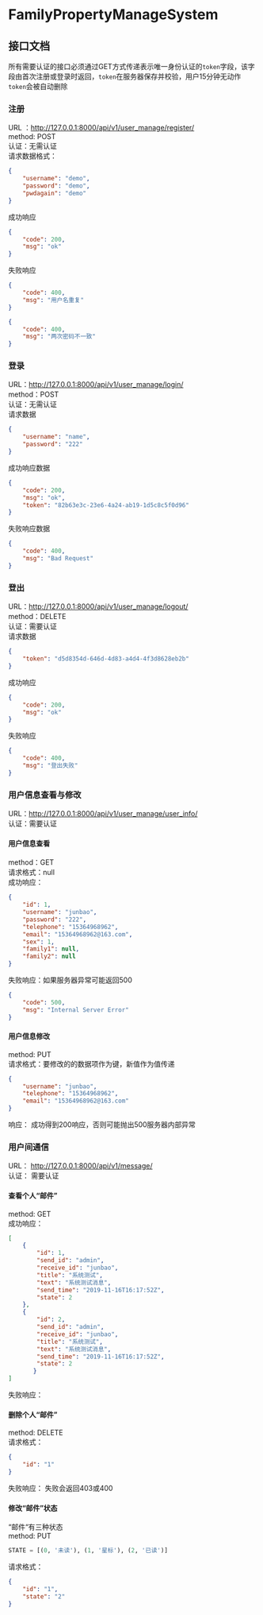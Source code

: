 # FamilyPropertyManageSystem

## 接口文档

所有需要认证的接口必须通过GET方式传递表示唯一身份认证的`token`字段，该字段由首次注册或登录时返回，`token`在服务器保存并校验，用户15分钟无动作
`token`会被自动删除

### 注册

URL ：http://127.0.0.1:8000/api/v1/user_manage/register/  
method: POST  
认证：无需认证  
请求数据格式：  

```json
{
	"username": "demo",
	"password": "demo",
	"pwdagain": "demo"
}
```

成功响应  

```json
{
	"code": 200,
	"msg": "ok"
}
```

失败响应  

```json
{
	"code": 400,
	"msg": "用户名重复"
}
```
```json
{
	"code": 400,
	"msg": "两次密码不一致"
}
```

### 登录

URL：http://127.0.0.1:8000/api/v1/user_manage/login/  
method：POST  
认证：无需认证  
请求数据  

```json
{
	"username": "name",
	"password": "222"
}
```

成功响应数据  

```json
{
	"code": 200,
	"msg": "ok",
	"token": "82b63e3c-23e6-4a24-ab19-1d5c8c5f0d96"
}
```

失败响应数据  

```json
{
	"code": 400,
	"msg": "Bad Request"
}
```

### 登出

URL：http://127.0.0.1:8000/api/v1/user_manage/logout/  
method：DELETE  
认证：需要认证  
请求数据  

```json
{
	"token": "d5d8354d-646d-4d83-a4d4-4f3d8628eb2b"
}
```

成功响应

```json
{
	"code": 200,
	"msg": "ok"
}
```

失败响应

```json
{
	"code": 400,
	"msg": "登出失败"
}
```

### 用户信息查看与修改

URL：http://127.0.0.1:8000/api/v1/user_manage/user_info/  
认证：需要认证  

#### 用户信息查看

method：GET  
请求格式：null  
成功响应：

```json
{
	"id": 1,
	"username": "junbao",
	"password": "222",
	"telephone": "15364968962",
	"email": "15364968962@163.com",
	"sex": 1,
	"family1": null,
	"family2": null
}
```

失败响应：如果服务器异常可能返回500  

```json
{
	"code": 500,
	"msg": "Internal Server Error"
}
```

#### 用户信息修改

method: PUT  
请求格式：要修改的的数据项作为键，新值作为值传递

```json
{
	"username": "junbao",
	"telephone": "15364968962",
	"email": "15364968962@163.com"
}
```

响应： 成功得到200响应，否则可能抛出500服务器内部异常  

### 用户间通信

URL： http://127.0.0.1:8000/api/v1/message/  
认证： 需要认证

#### 查看个人“邮件”

method: GET  
成功响应：

```json
[
	{
		"id": 1,
		"send_id": "admin",
		"receive_id": "junbao",
		"title": "系统测试",
		"text": "系统测试消息",
		"send_time": "2019-11-16T16:17:52Z",
		"state": 2
	},
    {
        "id": 2,
        "send_id": "admin",
        "receive_id": "junbao",
        "title": "系统测试",
        "text": "系统测试消息",
        "send_time": "2019-11-16T16:17:52Z",
        "state": 2
       }
]
```

失败响应：

#### 删除个人“邮件”

method: DELETE  
请求格式：

```json
{
	"id": "1"
}
```

失败响应： 失败会返回403或400  

#### 修改“邮件”状态

“邮件“有三种状态  
method: PUT

```python
STATE = [(0, '未读'), (1, '星标'), (2, '已读')]
```

请求格式：

```json
{
	"id": "1",
	"state": "2"
}
```

